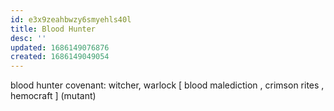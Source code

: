 ```yaml
---
id: e3x9zeahbwzy6smyehls40l
title: Blood Hunter
desc: ''
updated: 1686149076876
created: 1686149049054
---
```


blood hunter
  covenant: witcher, warlock
    [ blood malediction
    , crimson rites
    , hemocraft
    ] \(mutant)
